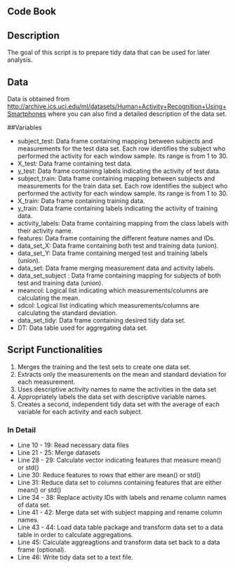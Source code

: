 ## Code Book

## Description
The goal of this script is to prepare tidy data that can be used for later analysis.

## Data
Data is obtained from 
http://archive.ics.uci.edu/ml/datasets/Human+Activity+Recognition+Using+Smartphones 
where you can also find a detailed description of the data set.
 
##Variables
- subject_test: Data frame containing mapping between subjects and measurements for the test data set. Each row identifies the subject who performed the activity for each window sample. Its range is from 1 to 30. 
- X_test: Data frame containing test data.
- y_test: Data frame containing labels indicating the activity of test data.
- subject_train: Data frame containing mapping between subjects and measurements for the train data set. Each row identifies the subject who performed the activity for each window sample. Its range is from 1 to 30. 
- X_train: Data frame containing training data.
- y_train: Data frame containing labels indicating the activity of training data.
- activity_labels: Data frame containing mapping from the class labels with their activity name.
- features: Data frame containing the different feature names and IDs.
- data_set_X: Data frame containing both test and training data (union).
- data_set_Y: Data frame containing merged test and training labels (union).
- data_set: Data frame merging measurement data and activity labels.
- data_set_subject : Data frame containing mapping for subjects of both test and training data (union).
- meancol: Logical list indicating which measurements/columns are calculating the mean.
- sdcol: Logical list indicating which measurements/columns are calculating the standard deviation.
- data_set_tidy: Data frame containing desired tidy data set.
- DT: Data table used for aggregating data set.


## Script Functionalities
 1. Merges the training and the test sets to create one data set.
 2. Extracts only the measurements on the mean and standard deviation for each measurement. 
 3. Uses descriptive activity names to name the activities in the data set
 4. Appropriately labels the data set with descriptive variable names. 
 5.   Creates a second, independent tidy data set with the average of each variable for each activity and each subject. 
 ### In Detail
 - Line 10 - 19: Read necessary data files
 - Line 21 - 25: Merge datasets
 - Line 28 - 29: Calculate vector indicating features that measure mean() or std()
 - Line 30: Reduce features to rows that either are mean() or std()
 - Line 31: Reduce data set to columns containing features that are either mean() or std()
 - Line 34 - 38: Replace activity IDs with labels and rename column names of data set.
 - Line 41 - 42: Merge data set with subject mapping and rename column names.
 - Line 43 - 44: Load data table package and transform data set to a data table in order to calculate aggregations.
 - Line 45: Calculate aggreagtions and transform data set back to a data frame (optional).
 - Line 46: Write tidy data set to a text file.
